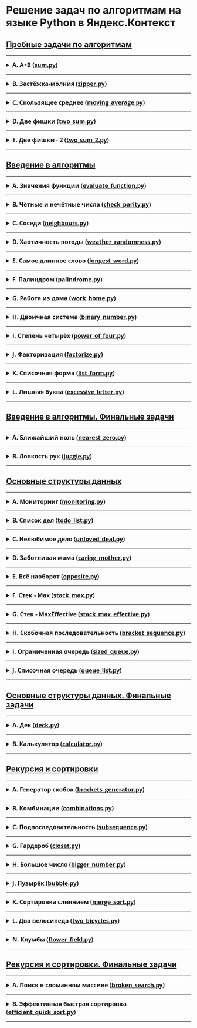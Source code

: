 <style>
  summary {
    font: 16px "Open Sans", Calibri, sans-serif;
  }
  img {
      display: block;
      margin-left: auto;
      margin-right: auto;
      width: 60%;
  }
</style>

# Решение задач по алгоритмам на языке Python в Яндекс.Контекст
## [Пробные задачи по алгоритмам](https://contest.yandex.ru/contest/26365/problems/)

---

<details>
  <summary>
    <b>
      A. A+B (<a href="sprint_0/sum.py">sum.py</a>)
    </b>
  </summary>

В задаче вам придётся прочитать два числа и сложить их. Результат необходимо
вывести на стандартный поток вывода или в файл, указанный в условии задачи.

### Формат ввода
В первой строке задано первое число, во второй – второе. Оба числа лежат в
диапазоне от −10<sup>9</sup> до 10<sup>9</sup>.

### Формат вывода
Выведите единственное число – результат сложения двух чисел.

### Пример 1
| Ввод      | Вывод |
|:----------|:------|
| 12<br/>90 | 102   |

### Пример 2
| Ввод         | Вывод |
|:-------------|:------|
| 200<br/>-200 | 0     |

### Пример 3
| Ввод                      |   Вывод    |
|---------------------------|:----------:|
| 1000000000<br/>1000000000 | 2000000000 |
</details>

---
<details>
  <summary>
    <b>
      B. Застёжка-молния (<a href="sprint_0/zipper.py">zipper.py</a>)
    </b>
  </summary>

Даны два массива чисел длины *n*. Составьте из них один массив длины *2n*, в
котором числа из входных массивов чередуются (первый - второй - первый -
второй - ...). При этом относительный порядок следования чисел из одного
массива должен быть сохранён.

### Формат ввода
В первой строке записано целое число *n* – длина каждого из массивов,
*1 ≤ n ≤ 1000*. Во второй строке записано n чисел из первого массива, через
пробел. В третьей строке – *n* чисел из второго массива. Значения всех чисел -
натуральные и не превосходят *1000*.

### Формат вывода
Выведите *2n* чисел из объединённого массива через пробел.

### Пример 1
| Ввод                  | Вывод       |
|:----------------------|:------------|
| 3<br/>1 2 3<br/>4 5 6 | 1 4 2 5 3 6 |

### Пример 2
| Ввод          | Вывод |
|:--------------|:------|
| 1<br/>1<br/>2 | 1 2   |

### Пример 3
| Ввод                  | Вывод       |
|:----------------------|:------------|
| 3<br/>1 8 9<br/>2 3 1 | 1 2 8 3 9 1 |
</details>

---
<details>
  <summary>
    <b>
      C. Скользящее среднее
      (<a href="sprint_0/moving_average.py">moving_average.py</a>)
    </b>
  </summary>

Вам дана статистика по числу запросов в секунду к вашему любимому
рекомендательному сервису. Измерения велись *n* секунд. В секунду *i* поступает
*q<sub>i</sub>* запросов. Примените метод скользящего среднего с длиной окна *k* к этим
данным и выведите результат.

### Формат ввода
В первой строке передаётся натуральное число *n*, количество секунд, в течение
которых велись измерения. *1 ≤ n ≤ 10<sup>5</sup>*. Во второй строке через
пробел записаны *n* целых неотрицательных чисел *q<sub>i</sub>**, каждое лежит
в диапазоне от *0* до *10<sup>3</sup>*. В третьей строке записано натуральное
число *k (1 ≤ k ≤ n)* - окно сглаживания.

### Формат вывода
Выведите через пробел результат применения метода скользящего среднего к серии
измерений. Должно быть выведено *n - k + 1* элементов, каждый элемент -
вещественное (дробное) число.

### Пример 1
| Ввод                      | Вывод           |
|:--------------------------|:----------------|
| 7<br/>1 2 3 4 5 6 7<br/>4 | 2.5 3.5 4.5 5.5 |

### Пример 2
| Ввод                          | Вывод                                                |
|:------------------------------|:-----------------------------------------------------|
| 9<br/>9 3 2 0 1 5 1 0 0<br/>3 | 4.6666666667 1.666666667 1 2 2.333333335 2 0.3333333 |

### Пример 3
| Ввод                  | Вывод |
|:----------------------|:------|
| 5<br/>1 2 3 4 5<br/>5 | 3     |
</details>

---
<details>
  <summary>
    <b>
      D. Две фишки (<a href="sprint_0/two_sum.py">two_sum.py</a>)
    </b>
  </summary>

Рита и Гоша играют в игру. У Риты есть *n* фишек, на каждой из которых написано
количество очков. Сначала Гоша называет число *k*, затем Рита должна выбрать
две фишки, сумма очков на которых равна заданному числу. Рите надоело искать
фишки самой, и она решила применить свои навыки программирования для решения
этой задачи. Помогите ей написать программу для поиска нужных фишек.

### Формат ввода
В первой строке записано количество фишек *n*, *2 ≤ n ≤ 10<sup>4<sup>*.
Во второй строке записано *n* целых чисел - очки на фишках Риты в диапазоне от
*-10<sup>5</sup>* до *10<sup>5</sup>*.
В третьей строке - загаданное Гошей целое число *k*,
*-10<sup>5</sup>* ≤ k ≤ *10<sup>5</sup>*.

### Формат вывода
Нужно вывести два числа - очки на двух фишках, в сумме дающие *k*.
Если таких пар несколько, то можно вывести любую из них.
Если таких пар не существует, то вывести «None».

### Пример 1
| Ввод                         | Вывод |
|:-----------------------------|:------|
| 6<br/>-1 -1 -9 -7 3 -6<br/>2 | -1 3  |

### Пример 2
| Ввод                            | Вывод |
|:--------------------------------|:------|
| 8<br/>6 2 8 -3 1 1 6 10<br/>100 | None  |
</details>

---
<details>
  <summary>
    <b>
      E. Две фишки - 2 (<a href="sprint_0/two_sum_2.py">two_sum_2.py</a>)
    </b>
  </summary>

Рита и Гоша играют в игру. У Риты есть *n* фишек, на каждой из которых написано
количество очков. Фишки лежат на столе в порядке неубывания очков на них.
Сначала Гоша называет число *k*, затем Рита должна выбрать две фишки, сумма
очков на которых равна заданному числу.

Рите надоело искать фишки самой, и она решила применить свои навыки
программирования для решения этой задачи. Помогите ей написать программу для
поиска нужных фишек. 

### Формат ввода
В первой строке записано количество фишек *n*, *2 ≤ n ≤ 10<sup>5<sup>*.
Во второй строке записано *n* целых чисел - очки на фишках Риты в диапазоне от
*-10<sup>5</sup>* до *10<sup>5</sup>*.
В третьей строке - загаданное Гошей целое число *k*,
*-10<sup>5</sup>* ≤ k ≤ *10<sup>5</sup>*.

### Формат вывода
Нужно вывести два числа - очки на двух фишках, в сумме дающие *k*.
Если таких пар несколько, то можно вывести любую из них.
Если таких пар не существует, то вывести «None».

### Пример 1
| Ввод                         | Вывод |
|:-----------------------------|:------|
| 6<br/>-9 -7 -6 -1 -1 3<br/>2 | -1 3  |

### Пример 2
| Ввод                            | Вывод |
|:--------------------------------|:------|
| 8<br/>-3 1 1 2 6 6 8 10<br/>100 | None  |
</details>

---
## [Введение в алгоритмы](https://contest.yandex.ru/contest/23389/problems/)

---
<details>
  <summary>
    <b>
      A. Значения функции
      (<a href="sprint_1/evaluate_function.py">evaluate_function.py</a>)
    </b>
  </summary>

Вася делает тест по математике: вычисляет значение функций в различных точках.
Стоит отличная погода, и друзья зовут Васю гулять. Но мальчик решил сначала
закончить тест и только после этого идти к друзьям. К сожалению, Вася пока не
умеет программировать. Зато вы умеете. Помогите Васе написать код функции,
вычисляющей *y = ax2 + bx + c*. Напишите программу, которая будет по
коэффициентам *a, b, c* и числу *x* выводить значение функции в точке *x*.

### Формат ввода
На вход через пробел подаются целые числа *a, x, b, c*. В конце ввода находится
перенос строки. 

### Формат вывода
Выведите одно число — значение функции в точке *x*.

### Пример 1
| Ввод       | Вывод |
|:-----------|:------|
| -8 -5 -2 7 | -183  |

### Пример 2
| Ввод      | Вывод |
|:----------|:------|
| 8 2 9 -10 | 40    |
</details>

---
<details>
  <summary>
    <b>
      B. Чётные и нечётные числа
      (<a href="sprint_1/check_parity.py">check_parity.py</a>)
    </b>
  </summary>

Представьте себе онлайн-игру для поездки в метро: игрок нажимает на кнопку, и
на экране появляются три случайных числа. Если все три числа оказываются одной
чётности, игрок выигрывает.
Напишите программу, которая по трём числам определяет, выиграл игрок или нет.

### Формат ввода
В первой строке записаны три случайных целых числа *a, b и c*.
Числа не превосходят 10<sup>9</sup> по модулю.

### Формат вывода
Выведите «WIN», если игрок выиграл, и «FAIL» в противном случае.

### Пример 1
| Ввод   | Вывод  |
|:-------|:-------|
| 1 2 -3 | FAIL   |

### Пример 2
| Ввод   | Вывод |
|:-------|:------|
| 7 11 7 | WIN   |

### Пример 3
| Ввод   | Вывод |
|:-------|:------|
| 6 -2 0 | WIN   |
</details>

---
<details>
  <summary>
    <b>
      C. Соседи (<a href="sprint_1/neighbours.py">neighbours.py</a>)
    </b>
  </summary>

Дана матрица. Нужно написать функцию, которая для элемента возвращает всех его
соседей. Соседним считается элемент, находящийся от текущего на одну ячейку
влево, вправо, вверх или вниз. Диагональные элементы соседними не считаются.
Например, в матрице *A* соседними элементами для *(0, 0)* будут *2* и *0*. 
А для *(2, 1)* - *1, 2, 7, 7*.

![](./media/neighbours.png)

### Формат ввода
В первой строке задано *n* - количество строк матрицы. Во второй - количество
столбцов *m*. Числа *m* и *n* не превосходят *1000*. В следующих *n* строках
задана матрица. Элементы матрицы - целые числа, по модулю не превосходящие
*1000*. В последних двух строках записаны координаты элемента, соседей которого
нужно найти. Индексация начинается с нуля.

### Формат вывода
Напечатайте нужные числа в возрастающем порядке через пробел.

### Пример 1
| Ввод                                                        | Вывод |
|:------------------------------------------------------------|:------|
| 4<br/>3<br/>1 2 3<br/>0 2 6<br/>7 4 1<br/>2 7 0<br/>3<br/>0 | 7 7   |

### Пример 2
| Ввод                                                        | Вывод |
|:------------------------------------------------------------|:------|
| 4<br/>3<br/>1 2 3<br/>0 2 6<br/>7 4 1<br/>2 7 0<br/>0<br/>0 | 0 2   |
</details>

---
<details>
  <summary>
    <b>
      D. Хаотичность погоды 
      (<a href="sprint_1/weather_randomness.py">weather_randomness.py</a>)
    </b>
  </summary>

Метеорологическая служба вашего города решила исследовать погоду новым способом.
* Под **температурой воздуха** в конкретный день будем понимать максимальную
температуру в этот день. 
* Под **хаотичностью погоды** за *n* дней служба понимает количество дней, в
которые температура строго больше, чем в день до (если такой существует) и в
день после текущего (если такой существует). Например, если за 5 дней
максимальная температура воздуха составляла *[1, 2, 5, 4, 8]* градусов, то
хаотичность за этот период равна *2*: в 3-й и 5-й дни выполнялись описанные
условия.

Определите по ежедневным показаниям температуры хаотичность погоды за этот
период.
Заметим, что если число показаний *n = 1*, то единственный день будет хаотичным.

### Формат ввода
В первой строке дано число *n* – длина периода измерений в днях,
*1 ≤ n ≤ 10<sup>5</sup>*.
Во второй строке даны *n* целых чисел – значения температуры в каждый из *n*
дней. Значения температуры не превосходят *273* по модулю.

### Формат вывода
Выведите единственное число — хаотичность за данный период.

### Пример 1
| Ввод                    | Вывод |
|:------------------------|:------|
| 7<br/>-1 -10 -8 0 2 0 5 | 3     |

### Пример 2
| Ввод            | Вывод |
|:----------------|:------|
| 5<br/>1 2 5 4 8 | 2     |
</details>

---
<details>
  <summary>
    <b>
      E. Самое длинное слово
      (<a href="sprint_1/longest_word.py">longest_word.py</a>)
    </b>
  </summary>

Чтобы подготовиться к семинару, Гоше надо прочитать статью по эффективному
менеджменту. Так как Гоша хочет спланировать день заранее, ему необходимо
оценить сложность статьи. Он придумал такой метод оценки: берётся случайное
предложение из текста и в нём ищется самое длинное слово. Его длина и будет
условной сложностью статьи. Помогите Гоше справиться с этой задачей.

### Формат ввода
В первой строке дана длина текста *L (1 ≤ L ≤ 10<sup>5</sup>)*.
В следующей строке записан текст, состоящий из строчных латинских букв и
пробелов. Слово - последовательность букв, не разделённых пробелами.
Пробелы могут стоять в самом начале строки и в самом её конце. Текст
заканчивается переносом строки, этот символ не включается в число остальных
*L* символов.

### Формат вывода
В первой строке выведите самое длинное слово. Во второй строке выведите его
длину. Если подходящих слов несколько, выведите то, которое встречается раньше. 

### Пример 1
| Ввод                       | Вывод         |
|:---------------------------|:--------------|
| 19<br/>i love segment tree | segment<br/>7 |

### Пример 2
| Ввод                         | Вывод       |
|:-----------------------------|:------------|
| 21<br/>frog jumps from river | jumps<br/>5 |
</details>

---
<details>
  <summary>
    <b>
      F. Палиндром
      (<a href="sprint_1/palindrome.py">palindrome.py</a>)
    </b>
  </summary>

Помогите Васе понять, будет ли фраза палиндромом. Учитываются только буквы и
цифры, заглавные и строчные буквы считаются одинаковыми. Решение должно
работать за *O(N)*, где *N* - длина строки на входе.

### Формат ввода
В единственной строке записана фраза или слово. Буквы могут быть только
латинские. Длина текста не превосходит *20000* символов. Фраза может состоять
из строчных и прописных латинских букв, цифр, знаков препинания.

### Формат вывода
Выведите «True», если фраза является палиндромом, и «False», если не является.

### Пример 1
| Ввод                           | Вывод |
|:-------------------------------|:------|
| A man, a plan, a canal: Panama | True  |

### Пример 2
| Ввод | Вывод |
|:-----|:------|
| zo   | False |
</details>

---
<details>
  <summary>
    <b>
      G. Работа из дома
      (<a href="sprint_1/work_home.py">work_home.py</a>)
    </b>
  </summary>

Вася реализовал функцию, которая переводит целое число из десятичной системы в
двоичную. Но, кажется, она получилась не очень оптимальной. Попробуйте написать
более эффективную программу.

**Не используйте встроенные средства языка по переводу чисел в бинарное
представление.**

### Формат ввода
На вход подаётся целое число в диапазоне от *0* до *10000*.

### Формат вывода
Выведите двоичное представление этого числа.

### Пример 1
| Ввод | Вывод |
|:-----|:------|
| 5    | 101   |

### Пример 2
| Ввод | Вывод |
|:-----|:------|
| 14   | 1110  |
</details>

---
<details>
  <summary>
    <b>
      H. Двоичная система
      (<a href="sprint_1/binary_number.py">binary_number.py</a>)
    </b>
  </summary>

Тимофей записал два числа в двоичной системе счисления и попросил Гошу вывести
их сумму, также в двоичной системе. Встроенную в язык программирования
возможность сложения двоичных чисел применять нельзя. Помогите Гоше решить
задачу. Решение должно работать за *O(N)*, где *N* – количество разрядов
максимального числа на входе.

### Формат ввода
Два числа в двоичной системе счисления, каждое на отдельной строке. Длина
каждого числа не превосходит *10 000* символов. 

### Формат вывода
Одно число в двоичной системе счисления.

### Пример 1
| Ввод          | Вывод |
|:--------------|:------|
| 1010<br/>1011 | 10101 |

### Пример 2
| Ввод    | Вывод |
|:--------|:------|
| 1<br/>1 | 10    |
</details>

---
<details>
  <summary>
    <b>
      I. Степень четырёх
      (<a href="sprint_1/power_of_four.py">power_of_four.py</a>)
    </b>
  </summary>

Напишите программу, которая определяет, будет ли положительное целое число
степенью четвёрки.

Подсказка: степенью четвёрки будут все числа вида 4<sup>n</sup>, где *n* –
целое неотрицательное число.

### Формат ввода
На вход подаётся целое число в диапазоне от *1* до *10000*.

### Формат вывода
Выведите «True», если число является степенью четырёх, «False» - в обратном
случае.

### Пример 1
| Ввод | Вывод |
|:-----|:------|
| 15   | False |

### Пример 2
| Ввод | Вывод |
|:-----|:------|
| 16   | True  |
</details>

---
<details>
  <summary>
    <b>
      J. Факторизация
      (<a href="sprint_1/factorize.py">factorize.py</a>)
    </b>
  </summary>

Основная теорема арифметики говорит: любое число раскладывается на произведение
простых множителей единственным образом, с точностью до их перестановки.
Например:
* Число *8* можно представить как *2 × 2 × 2*.
* Число *50* – как *2 × 5 × 5* (или *5 × 5 × 2*, или *5 × 2 × 5*).
Три варианта отличаются лишь порядком следования множителей.

Разложение числа на простые множители называется факторизацией числа.

Напишите программу, которая производит факторизацию переданного числа.

### Формат ввода
В единственной строке дано число *n (2 ≤ n ≤ 10<sup>9</sup>)*, которое нужно
факторизовать.

### Формат вывода
Выведите в порядке неубывания простые множители, на которые раскладывается
число *n*.

### Пример 1
| Ввод | Вывод |
|:-----|:------|
| 8    | 2 2 2 |

### Пример 2
| Ввод | Вывод |
|:-----|:------|
| 13   | 13    |

### Пример 3
| Ввод | Вывод   |
|:-----|:--------|
| 100  | 2 2 5 5 |
</details>

---
<details>
  <summary>
    <b>
      K. Списочная форма
      (<a href="sprint_1/list_form.py">list_form.py</a>)
    </b>
  </summary>

Вася просил Аллу помочь решить задачу. На этот раз по информатике.
Для неотрицательного целого числа *X* списочная форма – это массив его цифр
слева направо. К примеру, для 1231 списочная форма будет [1,2,3,1].
На вход подаётся количество цифр числа *Х*, списочная форма неотрицательного
числа *Х* и неотрицательное число *K*. Числа *К* и *Х* не превосходят *10000*.

Нужно вернуть списочную форму числа *X + K*.

### Формат ввода
В первой строке — длина списочной формы числа *X*. На следующей строке — 
сама списочная форма с цифрами записанными через пробел. В последней строке
записано число *K, 0 ≤ K ≤ 10000*.

### Формат вывода
Выведите списочную форму числа *X+K*.

### Пример 1
| Ввод                 | Вывод   |
|:---------------------|:--------|
| 4<br/>1 2 0 0<br/>34 | 1 2 3 4 |

### Пример 2
| Ввод             | Вывод |
|:-----------------|:------|
| 2<br/>9 5<br/>17 | 1 1 2 |
</details>

---
<details>
  <summary>
    <b>
      L. Лишняя буква
      (<a href="sprint_1/excessive_letter.py">excessive_letter.py</a>)
    </b>
  </summary>

Васе очень нравятся задачи про строки, поэтому он придумал свою. Есть 2 строки
*s* и *t*, состоящие только из строчных букв. Строка *t* получена
перемешиванием букв строки *s* и добавлением 1 буквы в случайную позицию.
Нужно найти добавленную букву. 

### Формат ввода
На вход подаются строки *s* и *t*, разделённые переносом строки. Длины строк не
превосходят *1000* символов. Строки не бывают пустыми. 

### Формат вывода
Выведите лишнюю букву.

### Пример 1
| Ввод           | Вывод |
|:---------------|:------|
| abcd<br/>abcde | e     |

### Пример 2
| Ввод       | Вывод |
|:-----------|:------|
| go<br/>ogg | g     |

### Пример 3
| Ввод             | Вывод |
|:-----------------|:------|
| xtkpx<br/>xkctpx | c     |
</details>

---
## [Введение в алгоритмы. Финальные задачи](https://contest.yandex.ru/contest/23390/problems/)

---
<details>
  <summary>
    <b>
      A. Ближайший ноль
      (<a href="sprint_1/final/nearest_zero.py">nearest_zero.py</a>)
    </b>
  </summary>

Тимофей ищет место, чтобы построить себе дом. Улица, на которой он хочет жить,
имеет длину *n*, то есть состоит из *n* одинаковых идущих подряд участков.
Каждый участок либо пустой, либо на нём уже построен дом.

Общительный Тимофей не хочет жить далеко от других людей на этой улице.
Поэтому ему важно для каждого участка знать расстояние до ближайшего пустого
участка. Если участок пустой, эта величина будет равна нулю - расстояние до
самого себя.

Помогите Тимофею посчитать искомые расстояния. Для этого у вас есть карта
улицы. Дома в городе Тимофея нумеровались в том порядке, в котором строились,
поэтому их номера на карте никак не упорядочены. Пустые участки обозначены
нулями.

### Формат ввода
В первой строке дана длина улицы - *n (1 ≤ n ≤ 10<sup>6</sup>)*. В следующей
строке записаны n целых неотрицательных чисел - номера домов и обозначения
пустых участков на карте (нули). Гарантируется, что в последовательности есть
хотя бы один ноль. Номера домов (положительные числа) уникальны и не
превосходят 10<sup>9</sup>.

### Формат вывода
Для каждого из участков выведите расстояние до ближайшего нуля. Числа выводите
в одну строку, разделяя их пробелами.

### Пример 1
| Ввод            | Вывод     |
|:----------------|:----------|
| 5<br/>0 1 4 9 0 | 0 1 2 1 0 |

### Пример 2
| Ввод               | Вывод       |
|:-------------------|:------------|
| 6<br/>0 7 9 4 8 20 | 0 1 2 3 4 5 |
</details>

---
<details>
  <summary>
    <b>
      B. Ловкость рук
      (<a href="sprint_1/final/juggle.py">juggle.py</a>)
    </b>
  </summary>

Игра «Тренажёр для скоростной печати» представляет собой поле из клавиш 4x4.
В нём на каждом раунде появляется конфигурация цифр и точек. На клавише
написана либо точка, либо цифра от 1 до 9.

В момент времени *t* игрок должен одновременно нажать на все клавиши, на
которых написана цифра *t*. Гоша и Тимофей могут нажать в один момент времени
на *k* клавиш каждый. Если в момент времени *t* нажаты все нужные клавиши, то
игроки получают 1 балл.

Найдите число баллов, которое смогут заработать Гоша и Тимофей, если будут
нажимать на клавиши вдвоем.

![](./media/juggle.png)

### Формат ввода
В первой строке дано целое число *k (1 ≤ k ≤ 5)*.

В четырёх следующих строках задан вид тренажера - по 4 символа в каждой строке.
Каждый символ - либо точка, либо цифра от 1 до 9. Символы одной строки идут
подряд и не разделены пробелами.

### Формат вывода
Выведите единственное число - максимальное количество баллов, которое смогут
набрать Гоша и Тимофей.

### Пример 1
| Ввод                                  | Вывод |
|:--------------------------------------|:------|
| 3<br/>1231<br/>2..2<br/>2..2<br/>2..2 | 2     |

### Пример 2
| Ввод                                  | Вывод |
|:--------------------------------------|:------|
| 4<br/>1111<br/>9999<br/>1111<br/>9911 | 1     |

### Пример 3
| Ввод                                  | Вывод |
|:--------------------------------------|:------|
| 4<br/>1111<br/>1111<br/>1111<br/>1111 | 0     |
</details>

---
## [Основные структуры данных](https://contest.yandex.ru/contest/23758/problems/)

---
<details>
  <summary>
    <b>
      A. Мониторинг
      (<a href="sprint_2/monitoring.py">monitoring.py</a>)
    </b>
  </summary>

Алла получила задание, связанное с мониторингом работы различных серверов.
Требуется понять, сколько времени обрабатываются определённые запросы на
конкретных серверах. Эту информацию нужно хранить в матрице, где номер столбца
соответствуют идентификатору запроса, а номер строки - идентификатору сервера.
Алла перепутала строки и столбцы местами. С каждым бывает. Помогите ей
исправить баг. Есть матрица размера *m × n*. Нужно написать функцию, которая
её транспонирует.

Транспонированная матрица получается из исходной заменой строк на столбцы.

Например, для матрицы *А* (слева) транспонированной будет следующая матрица
(справа):

![](./media/monitoring.png)

### Формат ввода
В первой строке задано число *n* - количество строк матрицы.
Во второй строке задано m - число столбцов, *m* и *n* не превосходят *1000*. В
следующих *n* строках задана матрица. Числа в ней не превосходят по модулю
*1000*. 

### Формат вывода
Напечатайте транспонированную матрицу в том же формате, который задан во
входных данных. Каждая строка матрицы выводится на отдельной строке, элементы
разделяются пробелами. 

### Пример 1
| Ввод                                            | Вывод                           |
|:------------------------------------------------|:--------------------------------|
| 4<br/>3<br/>1 2 3<br/>0 2 6<br/>7 4 1<br/>2 7 0 | 1 0 7 2<br/>2 2 4 7<br/>3 6 1 0 |

### Пример 2
| Ввод                                                                                                                                                       | Вывод                                                                                                                          |
|:-----------------------------------------------------------------------------------------------------------------------------------------------------------|:-------------------------------------------------------------------------------------------------------------------------------|
| 9<br/>5<br/>-7 -1 0 -4 -9<br/>5 -1 2 2 9<br/>3 1 -8 -1 -7<br/>9 0 8 -8 -1<br/>2 4 5 2 8<br/>-7 10 0 -4 -8<br/>-3 10 -7 10 3<br/>1 6 -7 -5 9<br/>-1 9 9 1 9 | -7 5 3 9 2 -7 -3 1 -1<br/>-1 -1 1 0 4 10 10 6 9<br/>0 2 -8 8 5 0 -7 -7 9<br/>-4 2 -1 -8 2 -4 10 -5 1<br/>-9 9 -7 -1 8 -8 3 9 9 |
</details>

---
<details>
  <summary>
    <b>
      B. Список дел
      (<a href="sprint_2/todo_list.py">todo_list.py</a>)
    </b>
  </summary>

Васе нужно распечатать свой список дел на сегодня. Помогите ему: напишите
функцию, которая печатает все его дела. Известно, что дел у Васи не больше
**5000**.

**Внимание**: в этой задаче не нужно считывать входные данные. Нужно
написать только функцию, которая принимает на вход голову списка и печатает его
элементы. Ниже дано описание структуры, которая задаёт узел списка. 

**Решение надо отправлять только в виде файла с расширением, которое
соответствует вашему языку. Иначе даже корректно написанное решение не пройдет
тесты.**

### Формат ввода
В качестве ответа сдайте только код функции, которая печатает элементы списка.
Длина списка не превосходит **5000** элементов. Список не бывает пустым.
Следуйте следующим правилам при отправке решений:
* По умолчанию выбран компилятор Make, выбор компилятора в данной задаче
недоступен.
* Решение нужно отправлять в виде файла с расширением соответствующем 
языку программирования. Нельзя использовать наименование файла - «solution». 

### Формат вывода
Функция должна напечатать элементы списка по одному в строке.
</details>

---
<details>
  <summary>
    <b>
      C. Нелюбимое дело
      (<a href="sprint_2/unloved_deal.py">unloved_deal.py</a>)
    </b>
  </summary>

Вася размышляет, что ему можно не делать из того списка дел, который он
составил. Но, кажется, все пункты очень важные! Вася решает загадать число и
удалить дело, которое идёт под этим номером. Список дел представлен в виде
односвязного списка. Напишите функцию solution, которая принимает на вход
голову списка и номер удаляемого дела и возвращает голову обновлённого списка.

**Внимание**: в этой задаче не нужно считывать входные данные. Нужно написать
только функцию, которая принимает на вход голову списка и номер удаляемого
элемента и возвращает голову обновлённого списка.

**Решение надо отправлять только в виде файла с расширением, которое
соответствует вашему языку. Иначе даже корректно написанное решение не пройдет
тесты.**

### Формат ввода
В качестве ответа сдайте только код функции, которая печатает элементы списка.
Длина списка не превосходит **5000** элементов. Список не бывает пустым.
Следуйте следующим правилам при отправке решений:
* По умолчанию выбран компилятор Make, выбор компилятора в данной задаче
недоступен.
* Решение нужно отправлять в виде файла с расширением соответствующем 
языку программирования. Нельзя использовать наименование файла - «solution». 

### Формат вывода
Верните голову списка, в котором удален нужный элемент.

</details>

---
<details>
  <summary>
    <b>
      D. Заботливая мама
      (<a href="sprint_2/caring_mother.py">caring_mother.py</a>)
    </b>
  </summary>

Мама Васи хочет знать, что сын планирует делать и когда. Помогите ей: напишите
функцию solution, определяющую индекс первого вхождения передаваемого ей на
вход значения в связном списке, если значение присутствует.

**Внимание**: в этой задаче не нужно считывать входные данные. Нужно написать
только функцию, которая принимает на вход голову списка и искомый элемент, а
возвращает целое число — индекс найденного элемента или -1.

**Решение надо отправлять только в виде файла с расширением, которое
соответствует вашему языку. Иначе даже корректно написанное решение не пройдет
тесты.**

### Формат ввода
В качестве ответа сдайте только код функции, которая печатает элементы списка.
Длина списка не превосходит **10000** элементов. Список не бывает пустым.
Следуйте следующим правилам при отправке решений:
* По умолчанию выбран компилятор Make, выбор компилятора в данной задаче
недоступен.
* Решение нужно отправлять в виде файла с расширением соответствующем 
языку программирования. Нельзя использовать наименование файла - «solution». 

### Формат вывода
Функция возвращает индекс первого вхождения искомого элемента в список
(индексация начинается с нуля). Если элемент не найден, нужно вернуть -1. 

</details>

---
<details>
  <summary>
    <b>
      E. Всё наоборот
      (<a href="sprint_2/opposite.py">opposite.py</a>)
    </b>
  </summary>

Вася решил запутать маму - делать дела в обратном порядке. Список его дел
теперь хранится в двусвязном списке. Напишите функцию, которая вернёт список в
обратном порядке.

**Внимание**: в этой задаче не нужно считывать входные данные. Нужно написать
только функцию, которая принимает на вход голову двусвязного списка и
возвращает голову перевёрнутого списка. Ниже дано описание структуры, которая
задаёт вершину списка.

**Решение надо отправлять только в виде файла с расширением, которое
соответствует вашему языку. Иначе даже корректно написанное решение не пройдет
тесты.**

### Формат ввода
В качестве ответа сдайте только код функции, которая печатает элементы списка.
Длина списка не превосходит **1000** элементов. Список не бывает пустым.
Следуйте следующим правилам при отправке решений:
* По умолчанию выбран компилятор Make, выбор компилятора в данной задаче
недоступен.
* Решение нужно отправлять в виде файла с расширением соответствующем 
языку программирования. Нельзя использовать наименование файла - «solution».

### Формат вывода
Функция должна вернуть голову развернутого списка.
</details>

---
<details>
  <summary>
    <b>
      F. Стек - Max
      (<a href="sprint_2/stack_max.py">stack_max.py</a>)
    </b>
  </summary>

Нужно реализовать класс StackMax, который поддерживает операцию определения
максимума среди всех элементов в стеке. Класс должен поддерживать операции
push(x), где x - целое число, pop() и get_max().

### Формат ввода
В первой строке записано одно число n - количество команд, которое не
превосходит *10000*. В следующих n строках идут команды. Команды могут быть
следующих видов:
* push(x) - добавить число x в стек;
* pop() - удалить число с вершины стека;
* get_max() - напечатать максимальное число в стеке;

Если стек пуст, при вызове команды get_max() нужно напечатать «None», для
команды pop() - «error».

### Формат вывода
Для каждой команды get_max() напечатайте результат её выполнения. Если стек
пустой, для команды get_max() напечатайте «None». Если происходит удаление из
пустого стека - напечатайте «error». 

### Пример 1
| Ввод                                                                                     | Вывод              |
|:-----------------------------------------------------------------------------------------|:-------------------|
| 8<br/>get_max<br/>push 7<br/>pop<br/>push -2<br/>push -1<br/>pop<br/>get_max<br/>get_max | None<br/>-2<br/>-2 |

### Пример 2
| Ввод                                                                      | Вывод                                     |
|:--------------------------------------------------------------------------|:------------------------------------------|
| 7<br/>get_max<br/>pop<br/>pop<br/>pop<br/>push 10<br/>get_max<br/>push -9 | None<br/>error<br/>error<br/>error<br/>10 |
</details>

---
<details>
  <summary>
    <b>
      G. Стек - MaxEffective
      (<a href="sprint_2/stack_max_effective.py">stack_max_effective.py</a>)
    </b>
  </summary>

Реализуйте класс StackMaxEffective, поддерживающий операцию определения
максимума среди элементов в стеке. Сложность операции должна быть *O(1)*. Для
пустого стека операция должна возвращать None. При этом push(x) и pop() также
должны выполняться за константное время.

### Формат ввода
В первой строке записано одно число - количество команд, оно не превосходит
*100000*. Далее идут команды по одной в строке. Команды могут быть следующих
видов:
* push(x) - добавить число x в стек;
* pop() - удалить число с вершины стека;
* get_max() - напечатать максимальное число в стеке;

Если стек пуст, при вызове команды get_max нужно напечатать «None», для команды
pop - «error». 

### Формат вывода
Для каждой команды get_max() напечатайте результат её выполнения. Если стек
пустой, для команды get_max() напечатайте «None». Если происходит удаление из
пустого стека - напечатайте «error». 

### Пример 1
| Ввод                                                                                                 | Вывод                          |
|:-----------------------------------------------------------------------------------------------------|:-------------------------------|
| 10<br/>pop<br/>pop<br/>push 4<br/>push -5<br/>push 7<br/>pop<br/>pop<br/>get_max<br/>pop<br/>get_max | error<br/>error<br/>4<br/>None |

### Пример 2
| Ввод                                                                                                          | Вывод                         |
|:--------------------------------------------------------------------------------------------------------------|:------------------------------|
| 10<br/>get_max<br/>push -6<br/>pop<br/>pop<br/>get_max<br/>push 2<br/>get_max<br/>pop<br/>push -2<br/>push -6 | None<br/>error<br/>None<br/>2 |
</details>

---
<details>
  <summary>
    <b>
      H. Скобочная последовательность
      (<a href="sprint_2/bracket_sequence.py">bracket_sequence.py</a>)
    </b>
  </summary>

Вот какую задачу Тимофей предложил на собеседовании одному из кандидатов. Если
вы с ней ещё не сталкивались, то наверняка столкнётесь - она довольно
популярная. Дана скобочная последовательность. Нужно определить, правильная ли
она.

Будем придерживаться такого определения:
* пустая строка - правильная скобочная последовательность;
* правильная скобочная последовательность, взятая в скобки одного типа, -
правильная скобочная последовательность;
* правильная скобочная последовательность с приписанной слева или справа
правильной скобочной последовательностью - тоже правильная.

На вход подаётся последовательность из скобок трёх видов: [], (), {}.

Напишите функцию is_correct_bracket_seq, которая принимает на вход скобочную
последовательность и возвращает True, если последовательность правильная, а
иначе False.

### Формат ввода
На вход подаётся одна строка, содержащая скобочную последовательность. Скобки
записаны подряд, без пробелов.

### Формат вывода
Выведите «True» или «False».

### Пример 1
| Ввод   | Вывод |
|:-------|:------|
| {[()]} | True  |

### Пример 2
| Ввод | Вывод |
|:-----|:------|
| ()   | True  |
</details>

---
<details>
  <summary>
    <b>
      I. Ограниченная очередь
      (<a href="sprint_2/sized_queue.py">sized_queue.py</a>)
    </b>
  </summary>

Астрологи объявили день очередей ограниченного размера. Тимофею нужно написать
класс MyQueueSized, который принимает параметр max_size, означающий максимально
допустимое количество элементов в очереди.

Помогите ему - реализуйте программу, которая будет эмулировать работу такой
очереди. Функции, которые надо поддержать, описаны в формате ввода.

### Формат ввода
В первой строке записано одно число - количество команд, оно не превосходит
*5000*. Во второй строке задан максимально допустимый размер очереди, он не
*5001*. превосходит *5000*. Далее идут команды по одной на строке. Команды могут
*5002*. быть следующих видов:
* push(x) - добавить число x в очередь;
* pop() - удалить число из очереди и вывести на печать;
* peek() - напечатать первое число в очереди;
* size() - вернуть размер очереди.

При превышении допустимого размера очереди нужно вывести «error». При вызове
операций pop() или peek() для пустой очереди нужно вывести «None».

### Формат вывода
Напечатайте результаты выполнения нужных команд, по одному на строке.

### Пример 1
| Ввод                                                                                  | Вывод                                  |
|:--------------------------------------------------------------------------------------|:---------------------------------------|
| 8<br/>2<br/>peek<br/>push 5<br/>push 2<br/>peek<br/>size<br/>size<br/>push 1<br/>size | None<br/>5<br/>2<br/>2<br/>error<br/>2 |

### Пример 2
| Ввод                                                                                                         | Вывод                                             |
|:-------------------------------------------------------------------------------------------------------------|:--------------------------------------------------|
| 10<br/>1<br/>push 1<br/>size<br/>push 3<br/>size<br/>push 1<br/>pop<br/>push 1<br/>pop<br/>push 3<br/>push 3 | 1<br/>error<br/>1<br/>error<br/>1<br/>1<br/>error |
</details>

---
<details>
  <summary>
    <b>
      J. Списочная очередь
      (<a href="sprint_2/queue_list.py">queue_list.py</a>)
    </b>
  </summary>

Любимый вариант очереди Тимофея - очередь, написанная с использованием связного
списка. Помогите ему с реализацией. Очередь должна поддерживать выполнение трёх
команд:
* get() - вывести элемент, находящийся в голове очереди, и удалить его. Если
очередь пуста, то вывести «error»;
* put(x) - добавить число x в очередь;
* size() - вывести текущий размер очереди.

### Формат ввода
В первой строке записано количество команд *n* — целое число, не превосходящее
*1000*. В каждой из следующих *n* строк записаны команды по одной строке. 

### Формат вывода
Выведите ответ на каждый запрос по одному в строке.

### Пример 1
| Ввод                                                                                             | Вывод                                             |
|:-------------------------------------------------------------------------------------------------|:--------------------------------------------------|
| 10<br/>put -34<br/>put -23<br/>get<br/>size<br/>get<br/>size<br/>get<br/>get<br/>put 80<br/>size | -34<br/>1<br/>-23<br/>0<br/>error<br/>error<br/>1 |

### Пример 2
| Ввод                                                       | Вывод                  |
|:-----------------------------------------------------------|:-----------------------|
| 6<br/>put -66<br/>put 98<br/>size<br/>size<br/>get<br/>get | 2<br/>2<br/>-66<br/>98 |

### Пример 3
| Ввод                                                                                 | Вывод                                      |
|:-------------------------------------------------------------------------------------|:-------------------------------------------|
| 9<br/>get<br/>size<br/>put 74<br/>get<br/>size<br/>put 90<br/>size<br/>size<br/>size | error<br/>0<br/>74<br/>0<br/>1<br/>1<br/>1 |

### Примечания
Все операции должны выполняться за O(1).
</details>

---
## [Основные структуры данных. Финальные задачи](https://contest.yandex.ru/contest/23759/problems/)

---
<details>
  <summary>
    <b>
      A. Дек
      (<a href="sprint_2/final/deck.py">deck.py</a>)
    </b>
  </summary>

Гоша реализовал структуру данных Дек, максимальный размер которого определяется
заданным числом. Методы push_back(x), push_front(x), pop_back(), pop_front()
работали корректно. Но, если в деке было много элементов, программа работала
очень долго. Дело в том, что не все операции выполнялись за *O(1)*. Помогите
Гоше! Напишите эффективную реализацию.

**Внимание: при реализации используйте кольцевой буфер**.

### Формат ввода
В первой строке записано количество команд *n* - целое число, не превосходящее
*100000*. Во второй строке записано число *m* - максимальный размер дека. Он
не превосходит *50000*. В следующих *n* строках записана одна из команд:
* push_back(value) - добавить элемент в конец дека. Если в деке уже находится
максимальное число элементов, вывести «error»;
* push_front(value) - добавить элемент в начало дека. Если в деке уже находится
максимальное число элементов, вывести «error»;
* pop_front() - вывести первый элемент дека и удалить его. Если дек был пуст,
то вывести «error»;
* pop_back() - вывести последний элемент дека и удалить его. Если дек был пуст,
то вывести «error».

Value - целое число, по модулю не превосходящее 1000. 

### Формат вывода
Выведите результат выполнения каждой команды на отдельной строке. Для успешных
запросов push_back(x) и push_front(x) ничего выводить не надо. 

### Пример 1
| Ввод                                                                      | Вывод        |
|:--------------------------------------------------------------------------|:-------------|
| 4<br/>4<br/>push_front 861<br/>push_front -819<br/>pop_back<br/>pop_back  | 861<br/>-819 |

### Пример 2
| Ввод                                                                                                                     | Вывод              |
|:-------------------------------------------------------------------------------------------------------------------------|:-------------------|
| 7<br/>10<br/>push_front -855<br/>push_front 0<br/>pop_back<br/>pop_back<br/>push_back 844<br/>pop_back<br/>push_back 823 | -855<br/>0<br/>844 |

### Пример 3
| Ввод                                                                                                          | Вывод      |
|:--------------------------------------------------------------------------------------------------------------|:-----------|
| 6<br/>6<br/>push_front -201<br/>push_back 959<br/>push_back 102<br/>push_front 20<br/>pop_front<br/>pop_back  | 20<br/>102 |
</details>

---
<details>
  <summary>
    <b>
      B. Калькулятор
      (<a href="sprint_2/final/calculator.py">calculator.py</a>)
    </b>
  </summary>

Задание связано с обратной польской нотацией. Она используется для парсинга
арифметических выражений. Еще её иногда называют постфиксной нотацией. В
постфиксной нотации операнды расположены перед знаками операций.
```
Пример 1:
3 4 +
означает 3 + 4 и равно 7
```
```
Пример 2:
12 5 /
Так как деление целочисленное, то в результате получим 2.
```
```
Пример 3:
10 2 4 * -
означает 10 - 2 * 4 и равно 2
```
Разберём последний пример подробнее:

Знак * стоит сразу после чисел *2* и *4*, значит к ним нужно применить
операцию, которую этот знак обозначает, то есть перемножить эти два числа. В
результате получим *8*.

После этого выражение приобретёт вид:
```
10 8 -
```
Операцию «минус» нужно применить к двум идущим перед ней числам, то есть *10* 
и *8*. В итоге получаем *2*.

Рассмотрим алгоритм более подробно. Для его реализации будем использовать стек.

1. Для вычисления значения выражения, записанного в обратной польской нотации,
нужно считывать выражение слева направо и придерживаться следующих шагов:
Обработка входного символа:
   * Если на вход подан операнд, он помещается на вершину стека. 
   * Если на вход подан знак операции, то эта операция выполняется над
   требуемым количеством значений, взятых из стека в порядке добавления.
   Результат выполненной операции помещается на вершину стека.
2. Если входной набор символов обработан не полностью, перейти к шагу 1.
3. После полной обработки входного набора символов результат вычисления
выражения находится в вершине стека. Если в стеке осталось несколько чисел,
то надо вывести только верхний элемент.

**Замечание про отрицательные числа и деление**: в этой задаче под делением
понимается математическое целочисленное деление. Это значит, что округление
всегда происходит вниз. А именно: если *a / b = c*, то *b ⋅ c* - это наибольшее
число, которое не превосходит a и одновременно делится без остатка на b.

Например, *-1 / 3 = -1*.

В текущей задаче гарантируется, что деления на отрицательное число нет.

### Формат ввода
В единственной строке дано выражение, записанное в обратной польской нотации.
Числа и арифметические операции записаны через пробел.

На вход могут подаваться операции: +, -, *, / и числа, по модулю не
превосходящие *10000*.

Гарантируется, что значение промежуточных выражений в тестовых данных по модулю
не больше *50000*.

### Формат вывода
Выведите единственное число - значение выражения.

### Пример 1
| Ввод      | Вывод |
|:----------|:------|
| 2 1 + 3 * | 9     |

### Пример 2
| Ввод          | Вывод |
|:--------------|:------|
| 7 2 + 4 * 2 + | 38    |
</details>

---
## [Рекурсия и сортировки](https://contest.yandex.ru/contest/24734/problems/)

---
<details>
  <summary>
    <b>
      A. Генератор скобок
      (<a href="sprint_3/brackets_generator.py">brackets_generator.py</a>)
    </b>
  </summary>

Рита по поручению Тимофея наводит порядок в правильных скобочных
последовательностях (ПСП), состоящих только из круглых скобок (). Для этого ей
надо сгенерировать все ПСП длины *2n* в алфавитном порядке - алфавит состоит
из ( и ) и открывающая скобка идёт раньше закрывающей.

Помогите Рите - напишите программу, которая по заданному n выведет все ПСП в
нужном порядке.

Рассмотрим второй пример. Надо вывести ПСП из четырёх символов. Таких всего две:
```
(())
()()
```
(()) идёт раньше ()(), так как первый символ у них одинаковый, а на второй
позиции у первой ПСП стоит (, который идёт раньше ).

### Формат ввода
На вход функция принимает n - целое число от *0* до *10*.

### Формат вывода
Функция должна напечатать все возможные скобочные последовательности заданной
длины в алфавитном (лексикографическом) порядке.

### Пример 1
| Ввод | Вывод                                              |
|:-----|:---------------------------------------------------|
| 3    | ((()))<br/>(()())<br/>(())()<br/>()(())<br/>()()() |

### Пример 2
| Ввод | Вывод         |
|:-----|:--------------|
| 2    | (())<br/>()() |
</details>

---
<details>
  <summary>
    <b>
      B. Комбинации
      (<a href="sprint_3/combinations.py">combinations.py</a>)
    </b>
  </summary>

На клавиатуре старых мобильных телефонов каждой цифре соответствовало несколько
букв. Примерно так:
```
2:'abc'
3:'def'
4:'ghi'
5:'jkl'
6:'mno'
7:'pqrs'
8:'tuv'
9:'wxyz'
```
Вам известно в каком порядке были нажаты кнопки телефона, без учета повторов.
Напечатайте все комбинации букв, которые можно набрать такой
последовательностью нажатий.

![](./media/combinations.png)

### Формат ввода
На вход подается строка, состоящая из цифр 2-9 включительно. Длина строки не
превосходит *10* символов. 

### Формат вывода
Выведите все возможные комбинации букв через пробел.

### Пример 1
| Ввод | Вывод                      |
|:-----|:---------------------------|
| 23   | ad ae af bd be bf cd ce cf |

### Пример 2
| Ввод | Вывод                               |
|:-----|:------------------------------------|
| 92   | wa wb wc xa xb xc ya yb yc za zb zc |
</details>

---
<details>
  <summary>
    <b>
      C. Подпоследовательность
      (<a href="sprint_3/subsequence.py">subsequence.py</a>)
    </b>
  </summary>

Гоша любит играть в игру «Подпоследовательность»: даны 2 строки, и нужно
понять, является ли первая из них подпоследовательностью второй. Когда строки
достаточно длинные, очень трудно получить ответ на этот вопрос, просто
посмотрев на них. Помогите Гоше написать функцию, которая решает эту задачу. 

### Формат ввода
В первой строке записана строка s.
Во второй - строка t.

Обе строки состоят из маленьких латинских букв, длины строк не превосходят
*150000*. Строки не могут быть пустыми.

### Формат вывода
Выведите True, если s является подпоследовательностью t, иначе - False.

### Пример 1
| Ввод             | Вывод |
|:-----------------|:------|
| abc<br/>ahbgdcu  | True  |

### Пример 2
| Ввод          | Вывод |
|:--------------|:------|
| abcp<br/>ahpc | False |
</details>

---
<details>
  <summary>
    <b>
      G. Гардероб
      (<a href="sprint_3/closet.py">closet.py</a>)
    </b>
  </summary>

Рита решила оставить у себя одежду только трёх цветов: розового, жёлтого и
малинового. После того как вещи других расцветок были убраны, Рита захотела
отсортировать свой новый гардероб по цветам. Сначала должны идти вещи розового
цвета, потом - жёлтого, и в конце - малинового. Помогите Рите справиться с
этой задачей.

Примечание: попробуйте решить задачу за один проход по массиву!

### Формат ввода
В первой строке задано количество предметов в гардеробе: *n* - оно не
превосходит *1000000*. Во второй строке даётся массив, в котором указан цвет
для каждого предмета. Розовый цвет обозначен *0*, жёлтый - *1*, малиновый - *2*. 

### Формат вывода
Нужно вывести в строку через пробел цвета предметов в правильном порядке.

### Пример 1
| Ввод                | Вывод         |
|:--------------------|:--------------|
| 7<br/>0 2 1 2 0 0 1 | 0 0 0 1 1 2 2 |

### Пример 2
| Ввод            | Вывод     |
|:----------------|:----------|
| 5<br/>2 1 2 0 1 | 0 1 1 2 2 |

### Пример 3
| Ввод              | Вывод       |
|:------------------|:------------|
| 6<br/>2 1 1 2 0 2 | 0 1 1 2 2 2 |
</details>

---
<details>
  <summary>
    <b>
      H. Большое число
      (<a href="sprint_3/bigger_number.py">bigger_number.py</a>)
    </b>
  </summary>

Вечером ребята решили поиграть в игру «Большое число».
Даны числа. Нужно определить, какое самое большое число можно из них составить.

### Формат ввода
В первой строке записано *n* - количество чисел. Оно не превосходит *100*.
Во второй строке через пробел записаны n неотрицательных чисел, каждое из
которых не превосходит *1000*. 

### Формат вывода
Нужно вывести самое большое число, которое можно составить из данных чисел.

### Пример 1
| Ввод          | Вывод |
|:--------------|:------|
| 3<br/>15 56 2 | 56215 |

### Пример 2
| Ввод          | Вывод |
|:--------------|:------|
| 3<br/>1 783 2 | 78321 |

### Пример 3
| Ввод             | Вывод  |
|:-----------------|:-------|
| 5<br/>2 4 5 2 10 | 542210 |
</details>

---
<details>
  <summary>
    <b>
      J. Пузырёк
      (<a href="sprint_3/bubble.py">bubble.py</a>)
    </b>
  </summary>

Чтобы выбрать самый лучший алгоритм для решения задачи, Гоша продолжил изучать
разные сортировки. На очереди сортировка пузырьком - 
https://ru.wikipedia.org/wiki/Сортировка_пузырьком

Её алгоритм следующий (сортируем по неубыванию):
1. На каждой итерации проходим по массиву, поочередно сравнивая пары соседних
элементов. Если элемент на позиции i больше элемента на позиции i + 1, меняем 
их местами. После первой итерации самый большой элемент всплывёт в конце
массива.
2. Проходим по массиву, выполняя указанные действия до тех пор, пока на
очередной итерации не окажется, что обмены больше не нужны, то есть массив
уже отсортирован.
3. После не более чем n - 1 итераций выполнение алгоритма заканчивается, так
как на каждой итерации хотя бы один элемент оказывается на правильной позиции.

Помогите Гоше написать код алгоритма. 

### Формат ввода
В первой строке на вход подаётся натуральное число n - длина массива,
*2 ≤ n ≤ 1000*. Во второй строке через пробел записано *n* целых чисел. Каждое
из чисел по модулю не превосходит *1000*.

Обратите внимание, что считывать нужно только 2 строки: значение *n* и входной
массив. 

### Формат вывода
После каждого прохода по массиву, на котором какие-то элементы меняются
местами, выводите его промежуточное состояние. Таким образом, если сортировка
завершена за *k* меняющих массив итераций, то надо вывести *k* строк по *n*
чисел в каждой - элементы массива после каждой из итераций.
Если массив был изначально отсортирован, то просто выведите его.

### Пример 1
| Ввод            | Вывод                                               |
|:----------------|:----------------------------------------------------|
| 5<br/>4 3 9 2 1 | 3 4 2 1 9<br/>3 2 1 4 9<br/>2 1 3 4 9<br/>1 2 3 4 9 |

### Пример 2
| Ввод               | Вывод        |
|:-------------------|:-------------|
| 5<br/>12 8 9 10 11 | 8 9 10 11 12 |
</details>

---
<details>
  <summary>
    <b>
      K. Сортировка слиянием
      (<a href="sprint_3/merge_sort.py">merge_sort.py</a>)
    </b>
  </summary>

Гоше дали задание написать красивую сортировку слиянием. Поэтому Гоше
обязательно надо реализовать отдельно функцию merge и функцию merge_sort.
* Функция merge принимает два отсортированных массива, сливает их в один
отсортированный массив и возвращает его. Если требуемая сигнатура имеет вид
merge(array, left, mid, right), то первый массив задаётся полуинтервалом
[*left,mid*) массива array, а второй - полуинтервалом [*mid,right*)
массива array.
* Функция merge_sort принимает некоторый подмассив, который нужно
отсортировать. Подмассив задаётся полуинтервалом - его началом и концом.
Функция должна отсортировать передаваемый в неё подмассив, она ничего не
возвращает.
* Функция merge_sort разбивает полуинтервал на две половинки и рекурсивно
вызывает сортировку отдельно для каждой. Затем два отсортированных массива
сливаются в один с помощью merge.

Заметьте, что в функции передаются именно полуинтервалы [*begin,end*), то есть
правый конец не включается. Например, если вызвать merge_sort(arr, 0, 4), где
*arr* = [4,5,3,0,1,2], то будут отсортированы только первые четыре элемента,
изменённый массив будет выглядеть как *arr* = [0,3,4,5,1,2].

Реализуйте эти две функции.

### Формат ввода
Передаваемый в функции массив состоит из целых чисел, не превосходящих по
модулю 10<sup>9</sup>. Длина сортируемого диапазона не превосходит
10<sup>5</sup>. 

### Формат вывода
При написании и отправке решений соблюдайте следующие правила:
* Отправляйте решение в виде файла. Если текст решения будет вставлен в форму,
то будет возвращена ошибка;
* В качестве компилятора выберите Make;
* Для остальных решений не используйте в качестве имени файла слово solution;
* Укажите правильное разрешение для файла *.py.

Ниже приведена сигнатура функций, которую необходимо реализовать.
```
merge(arr: list, left: int, mid: int, right: int) -> array
merge_sort(arr: list, left: int, right: int) -> None 
```
</details>

---
<details>
  <summary>
    <b>
      L. Два велосипеда
      (<a href="sprint_3/two_bicycles.py">two_bicycles.py</a>)
    </b>
  </summary>

Вася решил накопить денег на два одинаковых велосипеда - себе и сестре. У Васи
есть копилка, в которую каждый день он может добавлять деньги (если, конечно,
у него есть такая финансовая возможность). В процессе накопления Вася не
вынимает деньги из копилки.

У вас есть информация о росте Васиных накоплений - сколько у Васи в копилке
было денег в каждый из дней.

Ваша задача - по заданной стоимости велосипеда определить
* первый день, в которой Вася смог бы купить один велосипед,
* и первый день, в который Вася смог бы купить два велосипеда.

**Подсказка**: решение должно работать за *O(log n)*.

### Формат ввода
В первой строке дано число дней *n*, по которым велись наблюдения за Васиными
накоплениями. *1 ≤ n ≤ 10<sup>6</sup>*.

В следующей строке записаны *n* целых неотрицательных чисел. Числа идут в
порядке неубывания. Каждое из чисел не превосходит 10<sup>6</sup>.

В третьей строке записано целое положительное число *s* - стоимость велосипеда.
Это число не превосходит 10<sup>6</sup>.

### Формат вывода
Нужно вывести два числа - номера дней по условию задачи.
Если необходимой суммы в копилке не нашлось, нужно вернуть *-1* вместо номера
дня.

### Пример 1
| Ввод                    | Вывод |
|:------------------------|:------|
| 6<br/>1 2 4 4 6 8<br/>3 | 3 5   |

### Пример 2
| Ввод                    | Вывод |
|:------------------------|:------|
| 6<br/>1 2 4 4 4 4<br/>3 | 3 -1  |

### Пример 3
| Ввод                     | Вывод |
|:-------------------------|:------|
| 6<br/>1 2 4 4 4 4<br/>10 | -1 -1 |
</details>

---
<details>
  <summary>
    <b>
      N. Клумбы
      (<a href="sprint_3/flower_field.py">flower_field.py</a>)
    </b>
  </summary>

Алла захотела, чтобы у неё под окном были узкие клумбы с тюльпанам. На схеме
земельного участка клумбы обозначаются просто горизонтальными отрезками,
лежащими на одной прямой. Для ландшафтных работ было нанято n садовников.
Каждый из них обрабатывал какой-то отрезок на схеме. Процесс был организован
не очень хорошо, иногда один и тот же отрезок или его часть могли быть
обработаны сразу несколькими садовниками. Таким образом, отрезки,
обрабатываемые двумя разными садовниками, сливаются в один. Непрерывный
обработанный отрезок затем станет клумбой. Нужно определить границы будущих
клумб.

Рассмотрим примеры.
```
Пример 1:
Два одинаковых отрезка [7,8] и [7,8] сливаются в один, но потом их накрывает
отрезок [6,10]. Таким образом, имеем две клумбы с координатами [2,3] и [6,10].

Пример 2:
Отрезки [2,3], [3,4] и [3,4] сольются в один отрезок [2,4]. Отрезок [5,6] ни
с кем не объединяется, добавляем его в ответ. 
```

### Формат ввода
В первой строке задано количество садовников *n*. Число садовников не
превосходит 100000.

В следующих *n* строках через пробел записаны координаты клумб в формате:
start end, где start - координата начала, end - координата конца. Оба числа
целые, неотрицательные и не превосходят 10<sup>7</sup>. start строго меньше,
чем end. 

### Формат вывода
Нужно вывести координаты каждой из получившихся клумб в отдельных строках.
Данные должны выводится в отсортированном порядке - сначала клумбы с меньшими
координатами, затем - с бОльшими. 

### Пример 1
| Ввод                               | Вывод        |
|:-----------------------------------|:-------------|
| 4<br/>7 8<br/>7 8<br/>2 3<br/>6 10 | 2 3<br/>6 10 |

### Пример 2
| Ввод                              | Вывод       |
|:----------------------------------|:------------|
| 4<br/>2 3<br/>5 6<br/>3 4<br/>3 4 | 2 4<br/>5 6 |

### Пример 3
| Ввод                                               | Вывод        |
|:---------------------------------------------------|:-------------|
| 6<br/>1 3<br/>3 5<br/>4 6<br/>5 6<br/>2 4<br/>7 10 | 1 6<br/>7 10 |
</details>

---
## [Рекурсия и сортировки. Финальные задачи](https://contest.yandex.ru/contest/24735/problems/)

---
<details>
  <summary>
    <b>
      A. Поиск в сломанном массиве
      (<a href="sprint_3/final/broken_search.py">broken_search.py</a>)
    </b>
  </summary>

Алла ошиблась при копировании из одной структуры данных в другую. Она хранила
массив чисел в кольцевом буфере. Массив был отсортирован по возрастанию, и в
нём можно было найти элемент за логарифмическое время. Алла скопировала данные
из кольцевого буфера в обычный массив, но сдвинула данные исходной
отсортированной последовательности. Теперь массив не является отсортированным.
Тем не менее, нужно обеспечить возможность находить в нем элемент за *O(logn)*.
Можно предполагать, что в массиве только уникальные элементы.

**Задачу необходимо сдавать с компилятором Make, он выбран по умолчанию, других
компиляторов в задаче нет. Решение отправляется файлом. Требуемые сигнатуры
функций лежат в заготовках кода на диске.**

От вас требуется реализовать функцию, осуществляющую поиск в сломанном массиве.
Обратите внимание, что считывать данные и выводить ответ не требуется.

Расширение файла должно соответствовать языку, на котором вы пишете.
Название может быть любым, кроме solution.py. 

### Формат ввода
Функция принимает массив натуральных чисел и искомое число *k*. Длина массива
не превосходит *10000*. Элементы массива и число *k* не превосходят по значению
*10000*.

В примерах:
В первой строке записано число *n* - длина массива.
Во второй строке записано положительное число *k* - искомый элемент. 

Далее в строку через пробел записано n натуральных чисел - элементы массива.

### Формат вывода
Функция должна вернуть индекс элемента, равного *k*, если такой есть в массиве
(нумерация с нуля). Если элемент не найден, функция должна вернуть *−1*.
Изменять массив нельзя.

Для отсечения неэффективных решений ваша функция будет запускаться от *100000*
до *1000000* раз. 

### Пример 1
| Ввод                                 | Вывод |
|:-------------------------------------|:------|
| 9<br/>5<br/>19 21 100 101 1 4 5 7 12 | 6     |

### Пример 2
| Ввод            | Вывод |
|:----------------|:------|
| 2<br/>1<br/>5 1 | 1     |
</details>

---
<details>
  <summary>
    <b>
      B. Эффективная быстрая сортировка
      (<a href="sprint_3/final/efficient_quick_sort.py">efficient_quick_sort.py</a>)
    </b>
  </summary>

Тимофей решил организовать соревнование по спортивному программированию, чтобы
найти талантливых стажёров. Задачи подобраны, участники зарегистрированы, тесты
написаны. Осталось придумать, как в конце соревнования будет определяться
победитель. Каждый участник имеет уникальный логин. Когда соревнование
закончится, к нему будут привязаны два показателя: количество решённых задач
*P<sub>i</sub>* и размер штрафа *F<sub>i</sub>*. Штраф начисляется за неудачные
попытки и время, затраченное на задачу.

Тимофей решил сортировать таблицу результатов следующим образом:
при сравнении двух участников выше будет идти тот, у которого решено больше
задач. При равенстве числа решённых задач первым идёт участник с меньшим
штрафом. Если же и штрафы совпадают, то первым будет тот, у которого логин
идёт раньше в алфавитном (лексикографическом) порядке.

Тимофей заказал толстовки для победителей и накануне поехал за ними в магазин.
В своё отсутствие он поручил вам реализовать алгоритм быстрой сортировки
(англ. *quick sort*) для таблицы результатов. Так как Тимофей любит спортивное
программирование и не любит зря расходовать оперативную память, то ваша
реализация сортировки не может потреблять *O(n)* дополнительной памяти для
промежуточных данных (такая модификация быстрой сортировки называется
"*in-place*").

**Как работает in-place quick sort**
Как и в случае обычной быстрой сортировки, которая использует дополнительную
память, необходимо выбрать опорный элемент (англ. *pivot*), а затем
переупорядочить массив. Сделаем так, чтобы сначала шли элементы, не
превосходящие опорного, а затем - большие опорного.

Затем сортировка вызывается рекурсивно для двух полученных частей. Именно на
этапе разделения элементов на группы в обычном алгоритме используется
дополнительная память. Теперь разберёмся, как реализовать этот шаг *in-place*.

Пусть мы как-то выбрали опорный элемент. Заведём два указателя *left* и *right*
, которые изначально будут указывать на левый и правый концы отрезка
соответственно. Затем будем двигать левый указатель вправо до тех пор, пока он
указывает на элемент, меньший опорного. Аналогично двигаем правый указатель
влево, пока он стоит на элементе, превосходящем опорный. В итоге окажется, что
что левее от *left* все элементы точно принадлежат первой группе, а правее от
*right* - второй. Элементы, на которых стоят указатели, нарушают порядок.
Поменяем их местами (в большинстве языков программирования используется
функция *swap())* и продвинем указатели на следующие элементы. Будем повторять
это действие до тех пор, пока *left* и *right* не столкнутся.
На рисунке представлен пример разделения при *pivot = 5*. Указатель
*left* - голубой, *right* - оранжевый. 

![](./media/efficient_quick_sort.png)

### Формат ввода
В первой строке задано число участников *n*, *1 ≤ n ≤ 100 000*.
В каждой из следующих *n* строк задана информация про одного из участников.
*i-й* участник описывается тремя параметрами:
* уникальным логином (строкой из маленьких латинских букв длиной не более 20)
* числом решённых задач *P<sub>i</sub>*
* штрафом *F<sub>i</sub>*

*F<sub>i</sub>* и *P<sub>i</sub>* - целые числа, лежащие в диапазоне от *0* до
*10<sup>9</sup>*. 

### Формат вывода
Для отсортированного списка участников выведите по порядку их логины по одному
в строке.

### Пример 1
| Ввод                                                                           | Вывод                                        |
|:-------------------------------------------------------------------------------|:---------------------------------------------|
| 5<br/>alla 4 100<br/>gena 6 1000<br/>gosha 2 90<br/>rita 2 90<br/>timofey 4 80 | gena<br/>timofey<br/>alla<br/>gosha<br/>rita |

### Пример 2
| Ввод                                                                   | Вывод                                        |
|:-----------------------------------------------------------------------|:---------------------------------------------|
| 5<br/>alla 0 0<br/>gena 0 0<br/>gosha 0 0<br/>rita 0 0<br/>timofey 0 0 | alla<br/>gena<br/>gosha<br/>rita<br/>timofey |
</details>

---